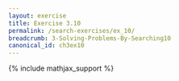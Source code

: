 ```yaml
---
layout: exercise
title: Exercise 3.10
permalink: /search-exercises/ex_10/
breadcrumb: 3-Solving-Problems-By-Searching10
canonical_id: ch3ex10
---
```


{% include mathjax_support %}

